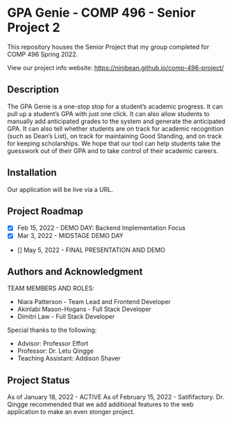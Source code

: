 # GPA Genie - COMP 496 - Senior Project 2
This repository houses the Senior Project that my group completed for COMP 496 Spring 2022. 

View our project info website: https://ninibean.github.io/comp-496-project/

## Description
The GPA Genie is a one-stop stop for a student’s academic progress. It can pull up a student’s GPA with
just one click. It can also allow students to manually add anticipated grades to the system and generate
the anticipated GPA. It can also tell whether students are on track for academic recognition (such as
Dean’s List), on track for maintaining Good Standing, and on track for keeping scholarships. We hope
that our tool can help students take the guesswork out of their GPA and to take control of their academic
careers.

## Installation
Our application will be live via a URL.

## Project Roadmap
- [x] Feb 15, 2022 - DEMO DAY: Backend Implementation Focus
- [x] Mar 3, 2022 - MIDSTAGE DEMO DAY
- [] May 5, 2022 - FINAL PRESENTATION AND DEMO

## Authors and Acknowledgment
TEAM MEMBERS AND ROLES:
- Niara Patterson - Team Lead and Frontend Developer
- Akinlabi Mason-Hogans - Full Stack Developer
- Dimitri Law - Full Stack Developer

Special thanks to the following:
- Advisor: Professor Effort
- Professor: Dr. Letu Qingge
- Teaching Assistant: Addison Shaver

## Project Status
As of January 18, 2022 - ACTIVE
As of February 15, 2022 - Satififactory. Dr. Qingge recommended that we add additional features to the 
web application to make an even stonger project.
